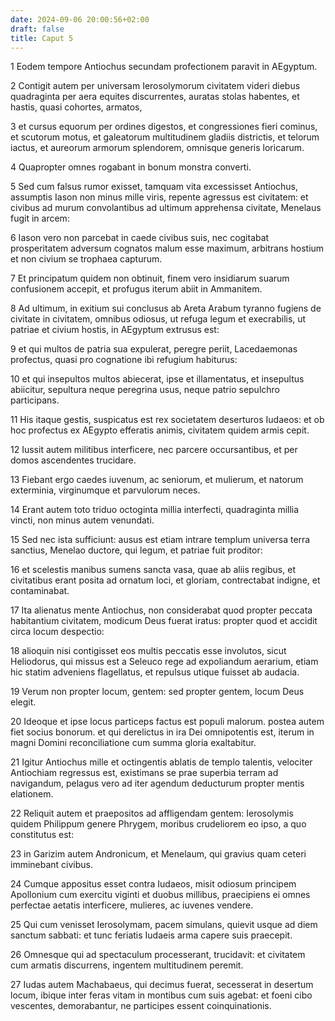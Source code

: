 ```yaml
---
date: 2024-09-06 20:00:56+02:00
draft: false
title: Caput 5
---
```





1 Eodem tempore Antiochus secundam profectionem paravit in AEgyptum.

2 Contigit autem per universam Ierosolymorum civitatem videri diebus quadraginta per aera equites discurrentes, auratas stolas habentes, et hastis, quasi cohortes, armatos,

3 et cursus equorum per ordines digestos, et congressiones fieri cominus, et scutorum motus, et galeatorum multitudinem gladiis districtis, et telorum iactus, et aureorum armorum splendorem, omnisque generis loricarum.

4 Quapropter omnes rogabant in bonum monstra converti.

5 Sed cum falsus rumor exisset, tamquam vita excessisset Antiochus, assumptis Iason non minus mille viris, repente agressus est civitatem: et civibus ad murum convolantibus ad ultimum apprehensa civitate, Menelaus fugit in arcem:

6 Iason vero non parcebat in caede civibus suis, nec cogitabat prosperitatem adversum cognatos malum esse maximum, arbitrans hostium et non civium se trophaea capturum.

7 Et principatum quidem non obtinuit, finem vero insidiarum suarum confusionem accepit, et profugus iterum abiit in Ammanitem.

8 Ad ultimum, in exitium sui conclusus ab Areta Arabum tyranno fugiens de civitate in civitatem, omnibus odiosus, ut refuga legum et execrabilis, ut patriae et civium hostis, in AEgyptum extrusus est:

9 et qui multos de patria sua expulerat, peregre periit, Lacedaemonas profectus, quasi pro cognatione ibi refugium habiturus:

10 et qui insepultos multos abiecerat, ipse et illamentatus, et insepultus abiicitur, sepultura neque peregrina usus, neque patrio sepulchro participans.

11 His itaque gestis, suspicatus est rex societatem deserturos Iudaeos: et ob hoc profectus ex AEgypto efferatis animis, civitatem quidem armis cepit.

12 Iussit autem militibus interficere, nec parcere occursantibus, et per domos ascendentes trucidare.

13 Fiebant ergo caedes iuvenum, ac seniorum, et mulierum, et natorum exterminia, virginumque et parvulorum neces.

14 Erant autem toto triduo octoginta millia interfecti, quadraginta millia vincti, non minus autem venundati.

15 Sed nec ista sufficiunt: ausus est etiam intrare templum universa terra sanctius, Menelao ductore, qui legum, et patriae fuit proditor:

16 et scelestis manibus sumens sancta vasa, quae ab aliis regibus, et civitatibus erant posita ad ornatum loci, et gloriam, contrectabat indigne, et contaminabat.

17 Ita alienatus mente Antiochus, non considerabat quod propter peccata habitantium civitatem, modicum Deus fuerat iratus: propter quod et accidit circa locum despectio:

18 alioquin nisi contigisset eos multis peccatis esse involutos, sicut Heliodorus, qui missus est a Seleuco rege ad expoliandum aerarium, etiam hic statim adveniens flagellatus, et repulsus utique fuisset ab audacia.

19 Verum non propter locum, gentem: sed propter gentem, locum Deus elegit.

20 Ideoque et ipse locus particeps factus est populi malorum. postea autem fiet socius bonorum. et qui derelictus in ira Dei omnipotentis est, iterum in magni Domini reconciliatione cum summa gloria exaltabitur.

21 Igitur Antiochus mille et octingentis ablatis de templo talentis, velociter Antiochiam regressus est, existimans se prae superbia terram ad navigandum, pelagus vero ad iter agendum deducturum propter mentis elationem.

22 Reliquit autem et praepositos ad affligendam gentem: Ierosolymis quidem Philippum genere Phrygem, moribus crudeliorem eo ipso, a quo constitutus est:

23 in Garizim autem Andronicum, et Menelaum, qui gravius quam ceteri imminebant civibus.

24 Cumque appositus esset contra Iudaeos, misit odiosum principem Apollonium cum exercitu viginti et duobus millibus, praecipiens ei omnes perfectae aetatis interficere, mulieres, ac iuvenes vendere.

25 Qui cum venisset Ierosolymam, pacem simulans, quievit usque ad diem sanctum sabbati: et tunc feriatis Iudaeis arma capere suis praecepit.

26 Omnesque qui ad spectaculum processerant, trucidavit: et civitatem cum armatis discurrens, ingentem multitudinem peremit.

27 Iudas autem Machabaeus, qui decimus fuerat, secesserat in desertum locum, ibique inter feras vitam in montibus cum suis agebat: et foeni cibo vescentes, demorabantur, ne participes essent coinquinationis.


